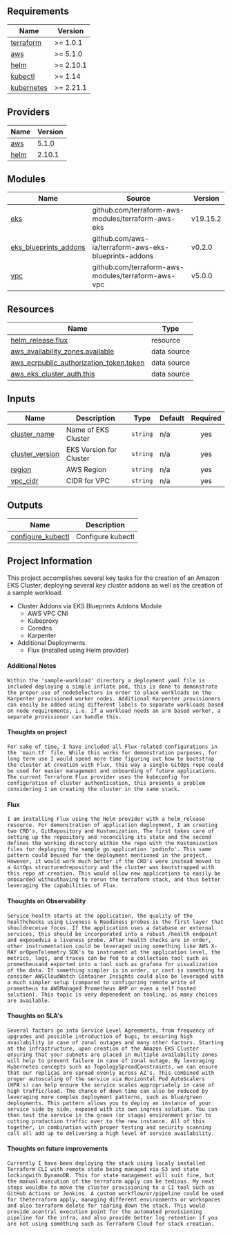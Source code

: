 ## Requirements

| Name | Version |
|------|---------|
| <a name="requirement_terraform"></a> [terraform](#requirement\_terraform) | >= 1.0.1 |
| <a name="requirement_aws"></a> [aws](#requirement\_aws) | >= 5.1.0 |
| <a name="requirement_helm"></a> [helm](#requirement\_helm) | >= 2.10.1 |
| <a name="requirement_kubectl"></a> [kubectl](#requirement\_kubectl) | >= 1.14 |
| <a name="requirement_kubernetes"></a> [kubernetes](#requirement\_kubernetes) | >= 2.21.1 |

## Providers

| Name | Version |
|------|---------|
| <a name="provider_aws"></a> [aws](#provider\_aws) | 5.1.0 |
| <a name="provider_helm"></a> [helm](#provider\_helm) | 2.10.1 |

## Modules

| Name | Source | Version |
|------|--------|---------|
| <a name="module_eks"></a> [eks](#module\_eks) | github.com/terraform-aws-modules/terraform-aws-eks | v19.15.2 |
| <a name="module_eks_blueprints_addons"></a> [eks\_blueprints\_addons](#module\_eks\_blueprints\_addons) | github.com/aws-ia/terraform-aws-eks-blueprints-addons | v0.2.0 |
| <a name="module_vpc"></a> [vpc](#module\_vpc) | github.com/terraform-aws-modules/terraform-aws-vpc | v5.0.0 |

## Resources

| Name | Type |
|------|------|
| [helm_release.flux](https://registry.terraform.io/providers/hashicorp/helm/latest/docs/resources/release) | resource |
| [aws_availability_zones.available](https://registry.terraform.io/providers/hashicorp/aws/latest/docs/data-sources/availability_zones) | data source |
| [aws_ecrpublic_authorization_token.token](https://registry.terraform.io/providers/hashicorp/aws/latest/docs/data-sources/ecrpublic_authorization_token) | data source |
| [aws_eks_cluster_auth.this](https://registry.terraform.io/providers/hashicorp/aws/latest/docs/data-sources/eks_cluster_auth) | data source |

## Inputs

| Name | Description | Type | Default | Required |
|------|-------------|------|---------|:--------:|
| <a name="input_cluster_name"></a> [cluster\_name](#input\_cluster\_name) | Name of EKS Cluster | `string` | n/a | yes |
| <a name="input_cluster_version"></a> [cluster\_version](#input\_cluster\_version) | EKS Version for Cluster | `string` | n/a | yes |
| <a name="input_region"></a> [region](#input\_region) | AWS Region | `string` | n/a | yes |
| <a name="input_vpc_cidr"></a> [vpc\_cidr](#input\_vpc\_cidr) | CIDR for VPC | `string` | n/a | yes |

## Outputs

| Name | Description |
|------|-------------|
| <a name="output_configure_kubectl"></a> [configure\_kubectl](#output\_configure\_kubectl) | Configure kubectl |

## Project Information
This project accomplishes several key tasks for the creation of an Amazon EKS Cluster, deploying several key cluster addons as well as the creation of a sample workload. 
- Cluster Addons via EKS Blueprints Addons Module
  -  AWS VPC CNI
  -  Kubeproxy
  -  Coredns
  -  Karpenter
- Additional Deployments
  - Flux (installed using Helm provider)

#### Additional Notes
```Within the 'sample-workload' directory a deployment.yaml file is included deploying a simple inflate pod, this is done to demonstrate the proper use of nodeSelectors in order to place workloads on the Karpenter provisioned worker nodes. Additional Karpenter provisioners can easily be added using different labels to separate workloads based on node requirements, i.e. if a workload needs an arm based worker, a separate provisioner can handle this.```

#### Thoughts on project
```For sake of time, I have included all Flux related configurations in the 'main.tf' file. While this works for demonstration purposes, for long term use I would spend more time figuring out how to bootstrap the cluster at creation with Flux, this way a single GitOps repo could be used for easier management and onboarding of future applications. The current Terraform Flux provider uses the kubeconfig for configuration of cluster authentication, this presents a problem considering I am creating the cluster in the same stack.```

#### Flux
```I am installing Flux using the Helm provider with a helm_release resource. For demonstration of application deployment, I am creating two CRD's, GitRepository and Kustomization. The first takes care of setting up the repository and reconciling its state and the second defines the working directory within the repo with the Kustomization files for deploying the sample go application 'podinfo'. This same pattern could beused for the deployment mentioned in the project, However, it would work much better if the CRD's were instead moved to a GitOps structuredrepository and the cluster was bootstrapped with this repo at creation. This would allow new applications to easily be onboarded withouthaving to rerun the terraform stack, and thus better leveraging the capabilities of Flux.```
    
#### Thoughts on Observability
```Service health starts at the application, the quality of the healthchecks using Liveness & Readiness probes is the first layer that shouldreceive focus. If the application uses a database or external services, this should be incorporated into a robust /health endpoint and exposedvia a liveness probe. After health checks are in order, other instrumentation could be leveraged using something like AWS X-RAY orOpenTelemetry SDK's to instrument at the application level, the metrics, logs, and traces can be fed to a collection tool such as prometheusand exported into a tool such as grafana for visualization of the data. If something simpler is in order, or cost is something to consider AWSCloudWatch Container Insights could also be leveraged with a much simpler setup (compared to configuring remote write of prometheus to AWSManaged Prometheus AMP or even a self hosted solution). This topic is very depenedent on tooling, as many choices are available.```

#### Thoughts on SLA's
```Several factors go into Service Level Agreements, from frequency of upgrades and possible introduction of bugs, to ensuring high availability in case of zonal outages and many other factors. Starting at the infrastructure, upon creation of the Amazon EKS Cluster ensuring that your subnets are placed in multiple availability zones will help to prevent failure in case of zonal outage. By leveraging Kubernetes concepts such as TopologySpreadConstraints, we can ensure that our replicas are spread evenly across AZ's. This combined with proper autoscaling of the service via Horizontal Pod AutoScalers (HPA's) can help ensure the service scales appropriately in case of high traffic/load. The chance of down time can also be reduced by leveraging more complex deployment patterns, such as blue/green deployments. This pattern allows you to deploy an instance of your service side by side, exposed with its own ingress solution. You can then test the service in the green (or stage) environment prior to cutting production traffic over to the new instance. All of this together, in combination with proper testing and security scanning call all add up to delivering a high level of service availability.```
    
#### Thoughts on future improvements
```Currently I have been deploying the stack using localy installed Terraform CLI with remote state being managed via S3 and state lockingwith DynamoDB. This for state management will suit fine, but the manual execution of the terraform apply can be tedious. My next steps wouldbe to move the cluster provisioning to a CI tool such as GitHub Actions or Jenkins. A custom workflow/or/pipeline could be used for theterraform apply, managing different environments or workspaces and also terraform delete for tearing down the stack. This would provide acentral execution point for the automated provisioning pipeline for the infra, and also provide better log retention if you are not using something such as Terraform Cloud for stack creation.```
    

  


